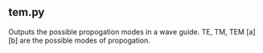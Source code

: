 ## tem.py
Outputs the possible propogation modes in a wave guide.
TE, TM, TEM [a][b] are the possible modes of propogation.
